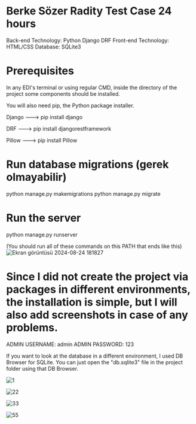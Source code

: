 # Berke Sözer Radity Test Case 24 hours


Back-end Technology: Python Django DRF
Front-end Technology: HTML/CSS
Database: SQLite3

# Prerequisites

In any EDI's terminal or using regular CMD, inside the directory of the project some components should be installed.

You will also need pip, the Python package installer. 

Django ---> pip install django

DRF ---> pip install djangorestframework

Pillow ---> pip install Pillow


# Run database migrations (gerek olmayabilir)
python manage.py makemigrations
python manage.py migrate

# Run the server
python manage.py runserver

(You should run all of these commands on this PATH that ends like this)
![Ekran görüntüsü 2024-08-24 181827](https://github.com/user-attachments/assets/34bfdf40-71fe-423f-ab41-f9033b1f27ec)

# Since I did not create the project via packages in different environments, the installation is simple, but I will also add screenshots in case of any problems.

ADMIN USERNAME: admin
ADMIN PASSWORD: 123

If you want to look at the database in a different environment, I used DB Browser for SQLite. You can just open the "db.sqlite3" file in the project folder using that DB Browser.

![1](https://github.com/user-attachments/assets/ab58a5d1-8e73-4cd9-817d-6b28dfd9f377)

![22](https://github.com/user-attachments/assets/4f8d7a06-3c3f-4f52-8498-22e9e8ad5fe7)

![33](https://github.com/user-attachments/assets/6f802361-3cb6-4c70-a266-79eb92ab5857)

![55](https://github.com/user-attachments/assets/d0d23810-7999-434e-8d58-1da7869ab7a6)

